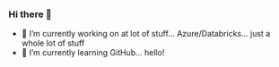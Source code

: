 ### Hi there 👋

- 🔭 I’m currently working on at lot of stuff... Azure/Databricks... just a whole lot of stuff
- 🌱 I’m currently learning GitHub... hello!

